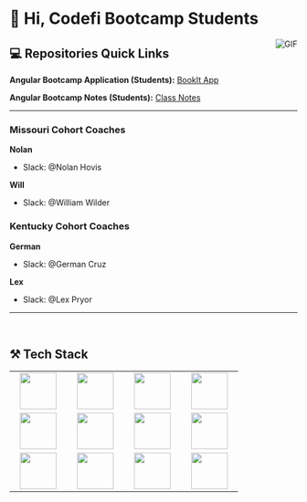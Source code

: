 # 👋 Hi, Codefi Bootcamp Students

<img align="right" alt="GIF" src="https://i.pinimg.com/originals/e4/26/70/e426702edf874b181aced1e2fa5c6cde.gif" />


## 💻 Repositories Quick Links

**Angular Bootcamp Application (Students):** [BookIt App](https://github.com/WilderDev/Angular-Bootcamp_Students-App)

**Angular Bootcamp Notes (Students):** [Class Notes](https://github.com/WilderDev/Angular-Bootcamp_Students-Notes)

---

<!-- ## 🌍 Web Locations  -->

<!-- [<img align="left" alt="William Wilder Github Link" width="30px" src="https://cdn.jsdelivr.net/npm/simple-icons@3.13.0/icons/github.svg" />](https://www.willwilder.com)

[<img align="left" alt="William Wilder LinkedIn Link" width="30px" src="https://cdn.jsdelivr.net/npm/simple-icons@v3/icons/linkedin.svg" />](www.linkedin.com/in/william-wilder-web-dev)

[<img align="left" alt="William Wilder Email Link" width="30px" src="https://cdn.jsdelivr.net/npm/simple-icons@3.13.0/icons/minutemailer.svg" />](mailto:WilliamJohnWilder@outlook.com) -->

### Missouri Cohort Coaches

**Nolan**
- Slack: @Nolan Hovis

**Will**
- Slack: @William Wilder

### Kentucky Cohort Coaches

**German**
- Slack: @German Cruz

**Lex**
- Slack: @Lex Pryor

-----

<br>

## ⚒ Tech Stack

<table>
  <tbody>
    <tr valign="center">
      <td width="20%" align="center">
        <img height="64px" src="https://cdn.svgporn.com/logos/angular.svg">
      </td>
      <td width="20%" align="center">
        <img height="64px" src="https://cdn.svgporn.com/logos/html-5.svg">
      </td>
      <td width="20%" align="center">
        <img height="64px" src="https://cdn.svgporn.com/logos/css-3.svg">
      </td>
            <td width="20%" align="center">
        <img height="64px" src="https://cdn.svgporn.com/logos/javascript.svg">
      </td>
<!--       <td width="20%" align="center">
        <img height="64px" src="https://cdn.svgporn.com/logos/sass.svg">
      </td> -->
    </tr>
    <tr valign="center">
<!--       <td width="20%" align="center">
        <img height="64px" src="https://cdn.svgporn.com/logos/gatsby.svg">
      </td> -->
<!--       <td width="20%" align="center">
        <img height="64px" src="https://cdn.svgporn.com/logos/nextjs.svg">
      </td> -->
            <td width="20%" align="center">
        <img height="64px" src="https://cdn.svgporn.com/logos/sass.svg">
      </td>
      <td width="20%" align="center">
        <img height="64px" src="https://cdn.svgporn.com/logos/git-icon.svg">
      </td>
      <td width="20%" align="center">
        <img height="64px" src="https://cdn.svgporn.com/logos/visual-studio-code.svg">
      </td>
      <td width="20%" align="center">
        <img height="64px" src="https://cdn.svgporn.com/logos/mongodb.svg">
      </td>
    </tr>
    <tr valign="center">
<!--       <td width="20%" align="center">
        <img height="64px" src="https://cdn.svgporn.com/logos/nodejs.svg">
      </td> -->
<!--       <td width="20%" align="center">
        <img height="64px" src="https://cdn.svgporn.com/logos/graphql.svg">
      </td> -->
      <td width="20%" align="center">
        <img height="64px" src="https://cdn.svgporn.com/logos/typescript.svg">
      </td>
      <td width="20%" align="center">
        <img height="64px" src="https://cdn.svgporn.com/logos/postgresql.svg">
      </td>
       <td width="20%" align="center">
        <img height="64px" src="https://cdn.svgporn.com/logos/firebase.svg">
      </td>
       <td width="20%" align="center">
        <img height="64px" src="https://cdn.svgporn.com/logos/redux.svg">
      </td>
<!--        <td width="20%" align="center">
        <img height="64px" src="https://cdn.svgporn.com/logos/react.svg">
      </td> -->
    </tr>
  </tbody>
</table>


<!--- ### Check out My Blog Posts
https://github.com/Souravdey777/Github-Cards-External-Blogs --->


